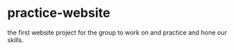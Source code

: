 # practice-website
the first website project for the group to work on and practice and hone our skills.
